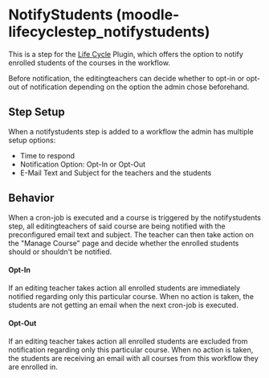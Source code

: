 # NotifyStudents (moodle-lifecyclestep_notifystudents)

This is a step for the [Life Cycle](https://github.com/learnweb/moodle-tool_lifecycle) Plugin, which offers the option to notify enrolled students of the courses in the workflow. 

Before notification, the editingteachers can decide whether to opt-in or opt-out of notification depending on the option the admin chose beforehand.

## Step Setup
When a notifystudents step is added to a workflow the admin has multiple setup options:
- Time to respond
- Notification Option: Opt-In or Opt-Out
- E-Mail Text and Subject for the teachers and the students

## Behavior
When a cron-job is executed and a course is triggered by the notifystudents step, all editingteachers of said course are being notified with the preconfigured email text and subject. The teacher can then take action on the "Manage Course" page and decide whether the enrolled students should or shouldn't be notified.

#### Opt-In
If an editing teacher takes action all enrolled students are immediately notified regarding only this particular course. When no action is taken, the students are not getting an email when the next cron-job is executed.

#### Opt-Out
If an editing teacher takes action all enrolled students are excluded from notification regarding only this particular course. When no action is taken, the students are receiving an email with all courses from this workflow they are enrolled in.
